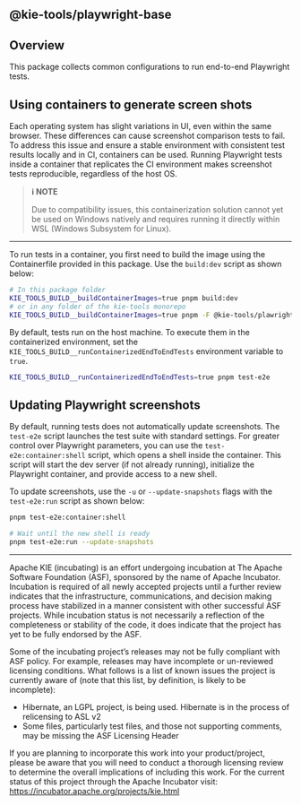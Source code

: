 <!--
   Licensed to the Apache Software Foundation (ASF) under one
   or more contributor license agreements.  See the NOTICE file
   distributed with this work for additional information
   regarding copyright ownership.  The ASF licenses this file
   to you under the Apache License, Version 2.0 (the
   "License"); you may not use this file except in compliance
   with the License.  You may obtain a copy of the License at
     http://www.apache.org/licenses/LICENSE-2.0
   Unless required by applicable law or agreed to in writing,
   software distributed under the License is distributed on an
   "AS IS" BASIS, WITHOUT WARRANTIES OR CONDITIONS OF ANY
   KIND, either express or implied.  See the License for the
   specific language governing permissions and limitations
   under the License.
-->

## @kie-tools/playwright-base

## Overview

This package collects common configurations to run end-to-end Playwright tests.

## Using containers to generate screen shots

Each operating system has slight variations in UI, even within the same browser. These differences can cause screenshot comparison tests to fail. To address this issue and ensure a stable environment with consistent test results locally and in CI, containers can be used. Running Playwright tests inside a container that replicates the CI environment makes screenshot tests reproducible, regardless of the host OS.

> **ℹ️ NOTE**
>
> Due to compatibility issues, this containerization solution cannot yet be used on Windows natively and requires running it directly within WSL (Windows Subsystem for Linux).

---

To run tests in a container, you first need to build the image using the Containerfile provided in this package. Use the `build:dev` script as shown below:

```sh
# In this package folder
KIE_TOOLS_BUILD__buildContainerImages=true pnpm build:dev
# or in any folder of the kie-tools monorepo
KIE_TOOLS_BUILD__buildContainerImages=true pnpm -F @kie-tools/plawright-base build:dev
```

By default, tests run on the host machine. To execute them in the containerized environment, set the `KIE_TOOLS_BUILD__runContainerizedEndToEndTests` environment variable to `true`.

```sh
KIE_TOOLS_BUILD__runContainerizedEndToEndTests=true pnpm test-e2e
```

## Updating Playwright screenshots

By default, running tests does not automatically update screenshots. The `test-e2e` script launches the test suite with standard settings. For greater control over Playwright parameters, you can use the `test-e2e:container:shell` script, which opens a shell inside the container. This script will start the dev server (if not already running), initialize the Playwright container, and provide access to a new shell.

To update screenshots, use the `-u` or `--update-snapshots` flags with the `test-e2e:run` script as shown below:

```sh
pnpm test-e2e:container:shell

# Wait until the new shell is ready
pnpm test-e2e:run --update-snapshots
```

---

Apache KIE (incubating) is an effort undergoing incubation at The Apache Software
Foundation (ASF), sponsored by the name of Apache Incubator. Incubation is
required of all newly accepted projects until a further review indicates that
the infrastructure, communications, and decision making process have stabilized
in a manner consistent with other successful ASF projects. While incubation
status is not necessarily a reflection of the completeness or stability of the
code, it does indicate that the project has yet to be fully endorsed by the ASF.

Some of the incubating project’s releases may not be fully compliant with ASF
policy. For example, releases may have incomplete or un-reviewed licensing
conditions. What follows is a list of known issues the project is currently
aware of (note that this list, by definition, is likely to be incomplete):

- Hibernate, an LGPL project, is being used. Hibernate is in the process of
  relicensing to ASL v2
- Some files, particularly test files, and those not supporting comments, may
  be missing the ASF Licensing Header

If you are planning to incorporate this work into your product/project, please
be aware that you will need to conduct a thorough licensing review to determine
the overall implications of including this work. For the current status of this
project through the Apache Incubator visit:
https://incubator.apache.org/projects/kie.html
